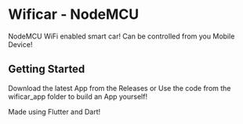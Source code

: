 # Wificar - NodeMCU

NodeMCU WiFi enabled smart car!
Can be controlled from you Mobile Device!

## Getting Started
Download the latest App from the Releases
 or
Use the code from the wificar_app folder to build an App yourself!

Made using Flutter and Dart!